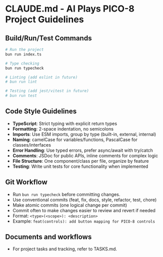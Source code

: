# CLAUDE.md - AI Plays PICO-8 Project Guidelines

## Build/Run/Test Commands
```bash
# Run the project
bun run index.ts

# Type checking
bun run typecheck

# Linting (add eslint in future)
# bun run lint

# Testing (add jest/vitest in future) 
# bun run test
```

## Code Style Guidelines
- **TypeScript**: Strict typing with explicit return types
- **Formatting**: 2-space indentation, no semicolons
- **Imports**: Use ESM imports, group by type (built-in, external, internal)
- **Naming**: camelCase for variables/functions, PascalCase for classes/interfaces
- **Error Handling**: Use typed errors, prefer async/await with try/catch
- **Comments**: JSDoc for public APIs, inline comments for complex logic
- **File Structure**: One component/class per file, organize by feature
- **Testing**: Write unit tests for core functionality when implemented

## Git Workflow
- Run `bun run typecheck` before committing changes.
- Use conventional commits (feat, fix, docs, style, refactor, test, chore)
- Make atomic commits (one logical change per commit)
- Commit often to make changes easier to review and revert if needed
- Format: `<type>(<scope>): <description>`
- Example: `feat(controls): add button mapping for PICO-8 controls`

## Documents and workflows
- For project tasks and tracking, refer to TASKS.md.